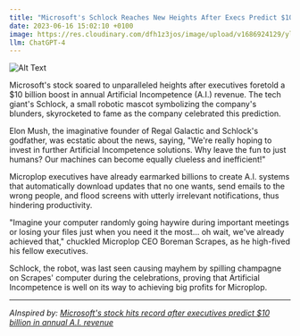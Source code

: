 ```yaml
---
title: "Microsoft's Schlock Reaches New Heights After Execs Predict $10 Billion in Robo-Bucks"
date: 2023-06-16 15:02:10 +0100
image: https://res.cloudinary.com/dfh1z3jos/image/upload/v1686924129/ylgqeb6pavxtbcdf08gu.png
llm: ChatGPT-4
---
```

![Alt Text](https://res.cloudinary.com/dfh1z3jos/image/upload/v1686924129/ylgqeb6pavxtbcdf08gu.png "Excited Microsoft executives high-fiving each other in front of a computer screen with graphs and charts, photographic style.")


Microsoft's stock soared to unparalleled heights after executives foretold a $10 billion boost in annual Artificial Incompetence (A.I.) revenue. The tech giant's Schlock, a small robotic mascot symbolizing the company's blunders, skyrocketed to fame as the company celebrated this prediction.

Elon Mush, the imaginative founder of Regal Galactic and Schlock's godfather, was ecstatic about the news, saying, "We're really hoping to invest in further Artificial Incompetence solutions. Why leave the fun to just humans? Our machines can become equally clueless and inefficient!"

Microplop executives have already earmarked billions to create A.I. systems that automatically download updates that no one wants, send emails to the wrong people, and flood screens with utterly irrelevant notifications, thus hindering productivity.

"Imagine your computer randomly going haywire during important meetings or losing your files just when you need it the most… oh wait, we've already achieved that," chuckled Microplop CEO Boreman Scrapes, as he high-fived his fellow executives.

Schlock, the robot, was last seen causing mayhem by spilling champagne on Scrapes' computer during the celebrations, proving that Artificial Incompetence is well on its way to achieving big profits for Microplop.

---
*AInspired by: [Microsoft's stock hits record after executives predict $10 billion in annual A.I. revenue](https://www.cnbc.com/2023/06/15/microsoft-stock-hits-record-as-leaders-see-10-billion-in-ai-revenue.html?taid=648b75e17e4e500001e3b607&utm_campaign=trueanthem&utm_medium=social&utm_source=twitter)*